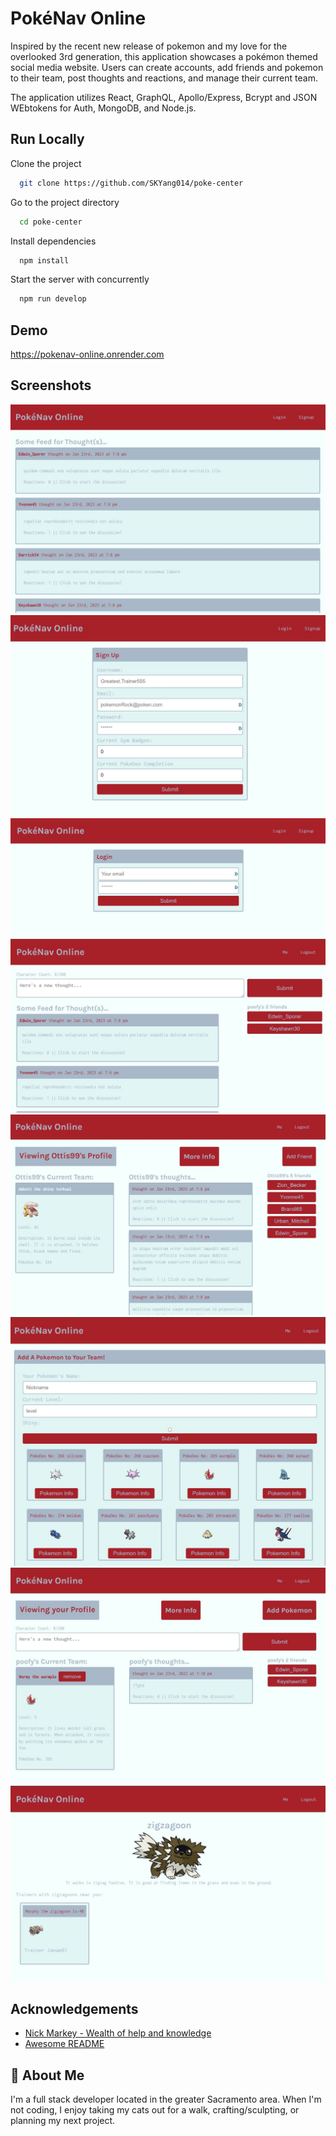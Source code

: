 # PokéNav Online

Inspired by the recent new release of pokemon and my love for the overlooked 3rd generation, this application showcases a pokémon themed social media website. Users can create accounts, add friends and pokemon to their team, post thoughts and reactions, and manage their current team.

The application utilizes React, GraphQL, Apollo/Express, Bcrypt and JSON WEbtokens for Auth, MongoDB, and Node.js.

## Run Locally

Clone the project

```bash
  git clone https://github.com/SKYang014/poke-center
```

Go to the project directory

```bash
  cd poke-center
```

Install dependencies

```bash
  npm install
```

Start the server with concurrently

```bash
  npm run develop
```

## Demo

https://pokenav-online.onrender.com

## Screenshots

![Home Page, not logged in](./readme_photos/1.JPG)
![Sign Up](./readme_photos/2.JPG)
![Login](./readme_photos/3.JPG)
![Home Page, logged in](./readme_photos/4.JPG)
![Profile](./readme_photos/5.JPG)
![Add Pokemon](./readme_photos/6.JPG)
![My Profile](./readme_photos/7.JPG)
![Pokemon Detail](./readme_photos/8.JPG)

## Acknowledgements

-   [Nick Markey - Wealth of help and knowledge](https://www.linkedin.com/in/nmarkey/)
-   [Awesome README](https://github.com/matiassingers/awesome-readme)

## 🚀 About Me

I'm a full stack developer located in the greater Sacramento area. When I'm not coding, I enjoy taking my cats out for a walk, crafting/sculpting, or planning my next project.

